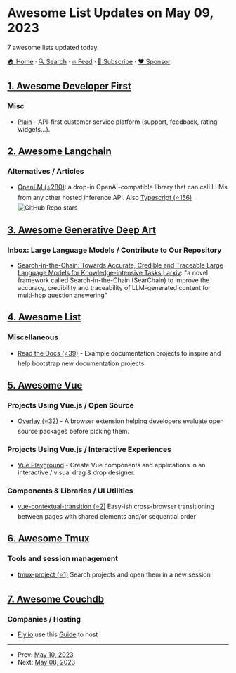 # Awesome List Updates on May 09, 2023

7 awesome lists updated today.

[🏠 Home](/README.md) · [🔍 Search](https://www.trackawesomelist.com/search/) · [🔥 Feed](https://www.trackawesomelist.com/rss.xml) · [📮 Subscribe](https://trackawesomelist.us17.list-manage.com/subscribe?u=d2f0117aa829c83a63ec63c2f&id=36a103854c) · [❤️  Sponsor](https://github.com/sponsors/theowenyoung)



## [1. Awesome Developer First](/content/agamm/awesome-developer-first/README.md)

### Misc

*   [Plain](https://plain.com) - API-first customer service platform (support, feedback, rating widgets...).

## [2. Awesome Langchain](/content/kyrolabs/awesome-langchain/README.md)

### Alternatives / Articles

*   [OpenLM (⭐280)](https://github.com/r2d4/openlm): a drop-in OpenAI-compatible library that can call LLMs from any other hosted inference API. Also [Typescript (⭐156)](https://github.com/r2d4/llm.ts) ![GitHub Repo stars](https://img.shields.io/github/stars/r2d4/openlm?style=social)

## [3. Awesome Generative Deep Art](/content/filipecalegario/awesome-generative-deep-art/README.md)

### Inbox: Large Language Models / Contribute to Our Repository

*   [Search-in-the-Chain: Towards Accurate, Credible and Traceable Large Language Models for Knowledge-intensive Tasks | arxiv](https://arxiv.org/abs/2304.14732): "a novel framework called Search-in-the-Chain (SearChain) to improve the accuracy, credibility and traceability of LLM-generated content for multi-hop question answering"

## [4. Awesome List](/content/sindresorhus/awesome/README.md)

### Miscellaneous

*   [Read the Docs (⭐39)](https://github.com/readthedocs-examples/awesome-read-the-docs#readme) - Example documentation projects to inspire and help bootstrap new documentation projects.

## [5. Awesome Vue](/content/vuejs/awesome-vue/README.md)

### Projects Using Vue.js / Open Source

*   [Overlay (⭐32)](https://github.com/os-scar/overlay) - A browser extension helping developers evaluate open source packages before picking them.

### Projects Using Vue.js / Interactive Experiences

*   [Vue Playground](https://vueplayground.com) - Create Vue components and applications in an interactive / visual drag & drop designer.

### Components & Libraries / UI Utilities

*   [vue-contextual-transition (⭐2)](https://github.com/beepy/vue-contextual-transition) Easy-ish cross-browser transitioning between pages with shared elements and/or sequential order

## [6. Awesome Tmux](/content/rothgar/awesome-tmux/README.md)

### Tools and session management

*   [tmux-project (⭐1)](https://github.com/sei40kr/tmux-project) Search projects and open them in a new session

## [7. Awesome Couchdb](/content/quangv/awesome-couchdb/README.md)

### Companies / Hosting

*   [Fly.io](https://fly.io) use this [Guide](https://www.canrau.com/en/fly-couchdb) to host

---

- Prev: [May 10, 2023](/content/2023/05/10/README.md)
- Next: [May 08, 2023](/content/2023/05/08/README.md)